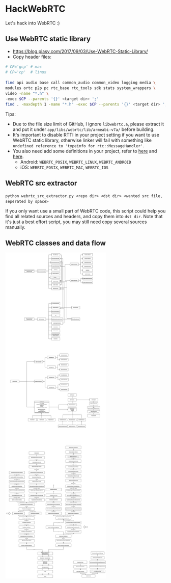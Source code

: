 # HackWebRTC

Let's hack into WebRTC :)

## Use WebRTC static library

+ https://blog.piasy.com/2017/09/03/Use-WebRTC-Static-Library/
+ Copy header files:

``` bash
# CP='gcp' # mac
# CP='cp'  # linux

find api audio base call common_audio common_video logging media \
modules ortc p2p pc rtc_base rtc_tools sdk stats system_wrappers \
video -name "*.h" \
-exec $CP --parents '{}' <target dir> ';'
find . -maxdepth 1 -name "*.h" -exec $CP --parents '{}' <target dir> ';'
```

Tips:

+ Due to the file size limit of GitHub, I ignore `libwebrtc.a`, please extract it and put it under `app/libs/webrtc/lib/armeabi-v7a/` before building.
+ It's important to disable RTTI in your project setting if you want to use WebRTC static library, otherwise linker will fail with something like `undefined reference to 'typeinfo for rtc::MessageHandler'`.
+ You also need add some definitions in your project, refer to [here](https://chromium.googlesource.com/chromium/src/build/+/master/config/BUILDCONFIG.gn#293) and [here](https://webrtc.googlesource.com/src/+/master/BUILD.gn#123).
  - Android: `WEBRTC_POSIX`, `WEBRTC_LINUX`, `WEBRTC_ANDROID`
  - iOS: `WEBRTC_POSIX`, `WEBRTC_MAC`, `WEBRTC_IOS`

## WebRTC src extractor

`python webrtc_src_extractor.py <repo dir> <dst dir> <wanted src file, seperated by space>`

If you only want use a small part of WebRTC code, this script could help you find all related sources and headers, and copy them into `dst dir`. Note that it's just a best effort script, you may still need copy several sources manually.

## WebRTC classes and data flow

![](WebRTC_classes_23261.svg)
